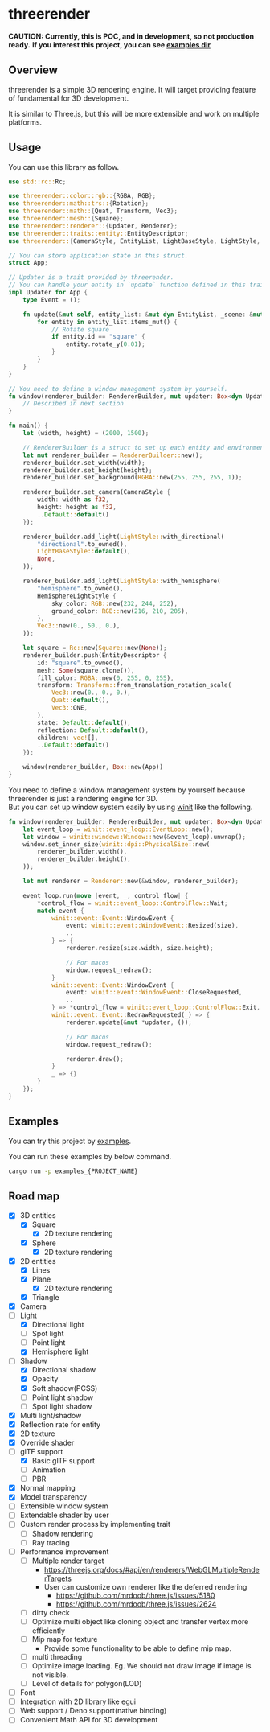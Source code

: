 # threerender

**CAUTION: Currently, this is POC, and in development, so not production ready.**
**If you interest this project, you can see [examples dir](/examples)**

## Overview

threerender is a simple 3D rendering engine.
It will target providing feature of fundamental for 3D development.

It is similar to Three.js, but this will be more extensible and work on multiple platforms. 

## Usage

You can use this library as follow.

```rust
use std::rc::Rc;

use threerender::color::rgb::{RGBA, RGB};
use threerender::math::trs::{Rotation};
use threerender::math::{Quat, Transform, Vec3};
use threerender::mesh::{Square};
use threerender::renderer::{Updater, Renderer};
use threerender::traits::entity::EntityDescriptor;
use threerender::{CameraStyle, EntityList, LightBaseStyle, LightStyle, RendererBuilder, Scene, HemisphereLightStyle};

// You can store application state in this struct.
struct App;

// Updater is a trait provided by threerender.
// You can handle your entity in `update` function defined in this trait.
impl Updater for App {
    type Event = ();

    fn update(&mut self, entity_list: &mut dyn EntityList, _scene: &mut Scene, _event: Self::Event) {
        for entity in entity_list.items_mut() {
            // Rotate square
            if entity.id == "square" {
                entity.rotate_y(0.01);
            }
        }
    }
}

// You need to define a window management system by yourself.
fn window(renderer_builder: RendererBuilder, mut updater: Box<dyn Updater<Event = ()>>) {
    // Described in next section
}

fn main() {
    let (width, height) = (2000, 1500);

    // RendererBuilder is a struct to set up each entity and environment.
    let mut renderer_builder = RendererBuilder::new();
    renderer_builder.set_width(width);
    renderer_builder.set_height(height);
    renderer_builder.set_background(RGBA::new(255, 255, 255, 1));

    renderer_builder.set_camera(CameraStyle {
        width: width as f32,
        height: height as f32,
        ..Default::default()
    });

    renderer_builder.add_light(LightStyle::with_directional(
        "directional".to_owned(),
        LightBaseStyle::default(),
        None,
    ));

    renderer_builder.add_light(LightStyle::with_hemisphere(
        "hemisphere".to_owned(),
        HemisphereLightStyle {
            sky_color: RGB::new(232, 244, 252),
            ground_color: RGB::new(216, 210, 205),
        },
        Vec3::new(0., 50., 0.),
    ));

    let square = Rc::new(Square::new(None));
    renderer_builder.push(EntityDescriptor {
        id: "square".to_owned(),
        mesh: Some(square.clone()),
        fill_color: RGBA::new(0, 255, 0, 255),
        transform: Transform::from_translation_rotation_scale(
            Vec3::new(0., 0., 0.),
            Quat::default(),
            Vec3::ONE,
        ),
        state: Default::default(),
        reflection: Default::default(),
        children: vec![],
        ..Default::default()
    });

    window(renderer_builder, Box::new(App))
}

```

You need to define a window management system by yourself because threerender is just a rendering engine for 3D.  
But you can set up window system easily by using [winit](https://github.com/rust-windowing/winit) like the following.

```rust
fn window(renderer_builder: RendererBuilder, mut updater: Box<dyn Updater<Event = ()>>) {
    let event_loop = winit::event_loop::EventLoop::new();
    let window = winit::window::Window::new(&event_loop).unwrap();
    window.set_inner_size(winit::dpi::PhysicalSize::new(
        renderer_builder.width(),
        renderer_builder.height(),
    ));

    let mut renderer = Renderer::new(&window, renderer_builder);

    event_loop.run(move |event, _, control_flow| {
        *control_flow = winit::event_loop::ControlFlow::Wait;
        match event {
            winit::event::Event::WindowEvent {
                event: winit::event::WindowEvent::Resized(size),
                ..
            } => {
                renderer.resize(size.width, size.height);

                // For macos
                window.request_redraw();
            }
            winit::event::Event::WindowEvent {
                event: winit::event::WindowEvent::CloseRequested,
                ..
            } => *control_flow = winit::event_loop::ControlFlow::Exit,
            winit::event::Event::RedrawRequested(_) => {
                renderer.update(&mut *updater, ());

                // For macos
                window.request_redraw();

                renderer.draw();
            }
            _ => {}
        }
    });
}
```

## Examples

You can try this project by [examples](/examples).

You can run these examples by below command.

```sh
cargo run -p examples_{PROJECT_NAME}
```

## Road map

- [x] 3D entities
  - [x] Square
    - [x] 2D texture rendering
  - [x] Sphere
    - [x] 2D texture rendering
- [x] 2D entities
  - [x] Lines
  - [x] Plane
    - [x] 2D texture rendering
  - [x] Triangle
- [x] Camera
- [ ] Light
  - [x] Directional light
  - [ ] Spot light
  - [ ] Point light
  - [x] Hemisphere light
- [ ] Shadow
  - [x] Directional shadow
  - [x] Opacity
  - [x] Soft shadow(PCSS)
  - [ ] Point light shadow
  - [ ] Spot light shadow
- [x] Multi light/shadow
- [x] Reflection rate for entity
- [x] 2D texture
- [x] Override shader
- [ ] glTF support
  - [x] Basic glTF support
  - [ ] Animation
  - [ ] PBR
- [x] Normal mapping
- [x] Model transparency
- [ ] Extensible window system
- [ ] Extendable shader by user
- [ ] Custom render process by implementing trait
  - [ ] Shadow rendering
  - [ ] Ray tracing
- [ ] Performance improvement
    - [ ] Multiple render target
      - https://threejs.org/docs/#api/en/renderers/WebGLMultipleRenderTargets
      - User can customize own renderer like the deferred rendering
        - https://github.com/mrdoob/three.js/issues/5180
        - https://github.com/mrdoob/three.js/issues/2624
    - [ ] dirty check
    - [ ] Optimize multi object like cloning object and transfer vertex more efficiently
    - [ ] Mip map for texture
      - Provide some functionality to be able to define mip map.
    - [ ] multi threading
    - [ ] Optimize image loading. Eg. We should not draw image if image is not visible.
    - [ ] Level of details for polygon(LOD)
- [ ] Font
- [ ] Integration with 2D library like egui
- [ ] Web support / Deno support(native binding)
- [ ] Convenient Math API for 3D development
